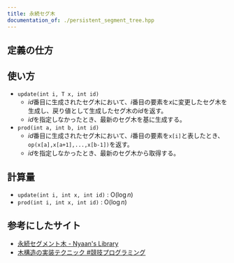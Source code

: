 ```yaml
---
title: 永続セグ木
documentation_of: ./persistent_segment_tree.hpp
---
```

## 定義の仕方

## 使い方
- `update(int i, T x, int id)`
    - $id$番目に生成されたセグ木において、$i$番目の要素を$x$に変更したセグ木を生成し、戻り値として生成したセグ木の$id$を返す。
    - $id$を指定しなかったとき、最新のセグ木を基に生成する。
- `prod(int a, int b, int id)`
    - $id$番目に生成されたセグ木において、$i$番目の要素を`x[i]`と表したとき、`op(x[a],x[a+1],...,x[b-1])`を返す。
    - $id$を指定しなかったとき、最新のセグ木から取得する。

## 計算量
- `update(int i, int x, int id)` : $\mathrm{O}(\log{n})$
- `prod(int i, int x, int id)` : $\mathrm{O}(\log{n})$

## 参考にしたサイト

- [永続セグメント木 - Nyaan's Library](https://nyaannyaan.github.io/library/segment-tree/persistent-segment-tree.hpp.html)
- [木構造の実装テクニック #競技プログラミング](https://qiita.com/tubo28/items/f058582e457f6870a800)